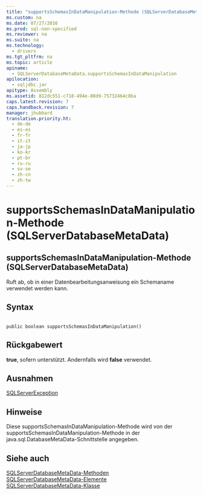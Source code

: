 ```yaml
---
title: "supportsSchemasInDataManipulation-Methode (SQLServerDatabaseMetaData)"
ms.custom: na
ms.date: 07/27/2016
ms.prod: sql-non-specified
ms.reviewer: na
ms.suite: na
ms.technology: 
  - drivers
ms.tgt_pltfrm: na
ms.topic: article
apiname: 
  - SQLServerDatabaseMetaData.supportsSchemasInDataManipulation
apilocation: 
  - sqljdbc.jar
apitype: Assembly
ms.assetid: 812dc551-c718-494e-80d9-75732464c8ba
caps.latest.revision: 7
caps.handback.revision: 7
manager: jhubbard
translation.priority.ht: 
  - de-de
  - es-es
  - fr-fr
  - it-it
  - ja-jp
  - ko-kr
  - pt-br
  - ru-ru
  - sv-se
  - zh-cn
  - zh-tw
---
```

# supportsSchemasInDataManipulation-Methode (SQLServerDatabaseMetaData)
    
## supportsSchemasInDataManipulation\-Methode \(SQLServerDatabaseMetaData\)  
 Ruft ab, ob in einer Datenbearbeitungsanweisung ein Schemaname verwendet werden kann.  
  
## Syntax  
  
```  
  
public boolean supportsSchemasInDataManipulation()  
```  
  
## Rückgabewert  
 **true**, sofern unterstützt. Andernfalls wird **false** verwendet.  
  
## Ausnahmen  
 [SQLServerException](../content/SQLServerException-Class.md)  
  
## Hinweise  
 Diese supportsSchemasInDataManipulation\-Methode wird von der supportsSchemasInDataManipulation\-Methode in der java.sql.DatabaseMetaData\-Schnittstelle angegeben.  
  
## Siehe auch  
 [SQLServerDatabaseMetaData-Methoden](../content/SQLServerDatabaseMetaData-Methods.md)   
 [SQLServerDatabaseMetaData-Elemente](../content/SQLServerDatabaseMetaData-Members.md)   
 [SQLServerDatabaseMetaData-Klasse](../content/SQLServerDatabaseMetaData-Class.md)  
  
  